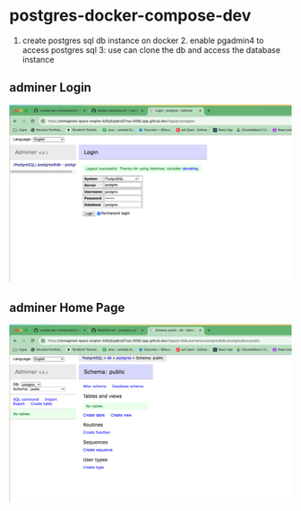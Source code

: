 # postgres-docker-compose-dev
1. create postgres sql db instance on docker 2. enable pgadmin4 to access postgres sql 3: use can clone the db and access the database instance

## adminer Login
![alt text](images/image.png)
## adminer Home Page
![alt text](images/image-1.png)
